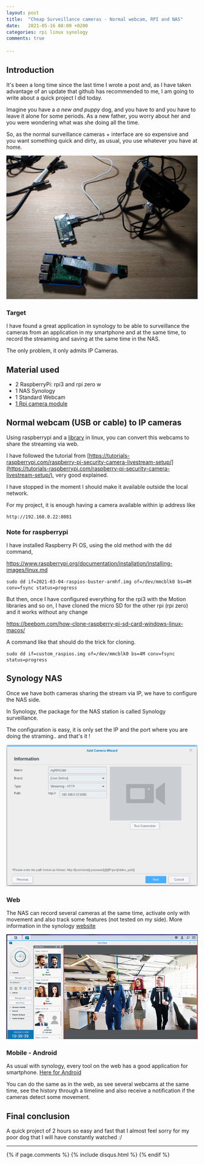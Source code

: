 ```yaml
---
layout: post
title:  "Cheap Surveillance cameras - Normal webcam, RPI and NAS"
date:   2021-05-16 08:00 +0200
categories: rpi linux synology
comments: true

---
```


## Introduction

It's been a long time since the last time I wrote a post and, as I have taken advantage of an update that github has recommended to me, I am going to write about a quick project I did today.

Imagine you have a _a new and puppy_ dog, and you have to and you have to leave it alone for some periods. As a new father, you worry about her and you were wondering what was she doing all the time.

So, as the normal surveillance cameras + interface are so expensive and you want something quick and dirty, as usual, you use whatever you have at home.

![material](/assets/2021may/material.jpeg)


### Target
I have found a great application in synology to be able to surveillance the cameras from an application in my smartphone and at the same time, to record the streaming and saving at the same time in the NAS.

The only problem, it only admits IP Cameras.


## Material used
- 2 RaspberryPi: rpi3 and rpi zero w
- 1 NAS Synology
- 1 Standard Webcam
- [1 Rpi camera module](https://www.raspberrypi.org/products/camera-module-v2/)

## Normal webcam (USB or cable) to IP cameras
Using raspberrypi and a [library](https://github.com/Motion-Project/motion) in linux, you can convert this webcams to share the streaming via web.

I have followed the tutorial from [https://tutorials-raspberrypi.com/raspberry-pi-security-camera-livestream-setup/](https://tutorials-raspberrypi.com/raspberry-pi-security-camera-livestream-setup/), very good explained.

I have stopped in the moment I should make it available outside the local network.

For my project, it is enough having a camera available within ip address like

    http://192.168.0.22:8081

### Note for raspberrypi
I have installed Raspberry Pi OS, using the old method with the dd command,

https://www.raspberrypi.org/documentation/installation/installing-images/linux.md

    sudo dd if=2021-03-04-raspios-buster-armhf.img of=/dev/mmcblk0 bs=4M conv=fsync status=progress

But then, once I have configured everything for the rpi3 with the Motion libraries and so on, I have cloned the micro SD for the other rpi (rpi zero) and it works without any change

https://beebom.com/how-clone-raspberry-pi-sd-card-windows-linux-macos/

A command like that should do the trick for cloning.

    sudo dd if=custom_raspios.img of=/dev/mmcblk0 bs=4M conv=fsync status=progress

## Synology NAS
Once we have both cameras sharing the stream via IP, we have to configure the NAS side.

In Synology, the package for the NAS station is called Synology surveillance.

The configuration is easy, it is only set the IP and the port where you are doing the straming.. and that's it !

![nas_surveillance_config](/assets/2021may/nas_surveillance_config.png)

### Web
The NAS can record several cameras at the same time, activate only with movement and also track some features (not tested on my side). More information in the synology [website](https://www.synology.com/en-global/surveillance)

![web](/assets/2021may/web.png)

### Mobile - Android
As usual with synology, every tool on the web has a good application for smartphone.
[Here for Android](https://play.google.com/store/apps/details?id=com.synology.DScam)

You can do the same as in the web, as see several webcams at the same time, see the history through a timeline and also receive a notification if the cameras detect some movement.

## Final conclusion
A quick project of 2 hours so easy and fast that I almost feel sorry for my poor dog that I will have constantly watched :/


***

{% if page.comments %}
{% include disqus.html %}
{% endif %}
